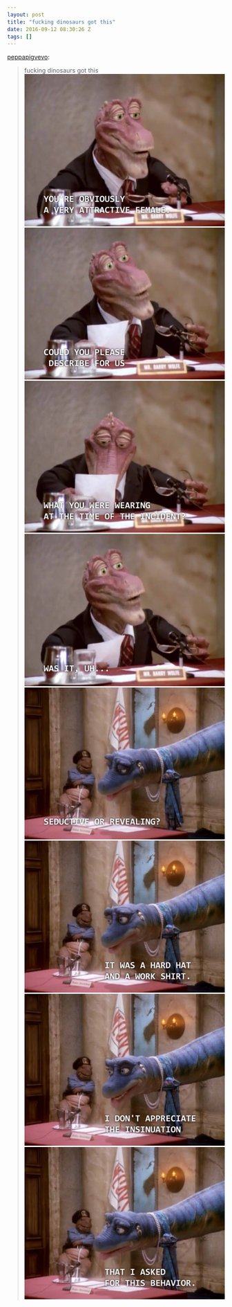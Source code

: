 ```yaml
---
layout: post
title: "fucking dinosaurs got this"
date: 2016-09-12 08:30:26 Z
tags: []
---
```

[peppapigvevo](http://peppapigvevo.tumblr.com/post/89323665831):

> fucking dinosaurs got this
![](/media/2016/09/150303051682_0.jpg)
![](/media/2016/09/150303051682_1.jpg)
![](/media/2016/09/150303051682_2.jpg)
![](/media/2016/09/150303051682_3.jpg)
![](/media/2016/09/150303051682_4.jpg)
![](/media/2016/09/150303051682_5.jpg)
![](/media/2016/09/150303051682_6.jpg)
![](/media/2016/09/150303051682_7.jpg)
